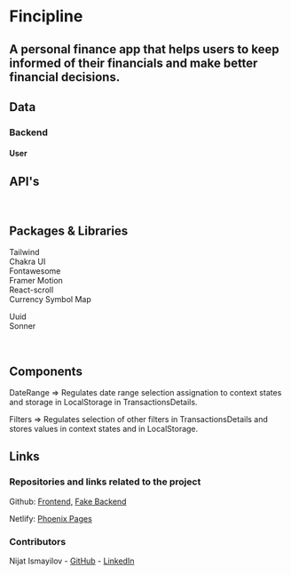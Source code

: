 # Fincipline

## A personal finance app that helps users to keep informed of their financials and make better financial decisions.

## Data

### Backend

#### User

## API's

<br>

## Packages & Libraries

Tailwind
<br/>
Chakra UI
<br/>
Fontawesome
<br/>
Framer Motion
<br/>
React-scroll
<br/>
Currency Symbol Map
<br/>

Uuid
<br/>
Sonner
<br/>

<br>

## Components

DateRange => Regulates date range selection assignation to context states and storage in LocalStorage in TransactionsDetails.

Filters => Regulates selection of other filters in TransactionsDetails and stores values in context states and in LocalStorage.

## Links

### Repositories and links related to the project

Github: [Frontend,](https://github.com/nijat21/phoenix_pages)
[Fake Backend](https://github.com/luigoncalves/json-server-backend)
<br/>

Netlify: [Phoenix Pages](https://phoenix-pages.netlify.app/)

### Contributors

Nijat Ismayilov - [GitHub](https://github.com/nijat21) - [LinkedIn](https://www.linkedin.com/in/nijat-ismayilov/)
